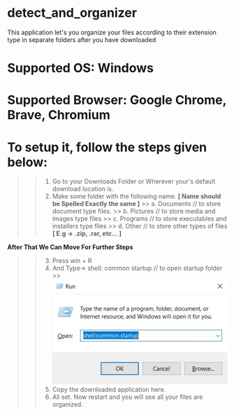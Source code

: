 # detect_and_organizer
This application let's you organize your files according to their extension type in separate folders after you have downloaded 

# Supported OS: Windows
# Supported Browser: Google Chrome, Brave, Chromium


# To setup it, follow the steps given below:
  >> 1. Go to your Downloads Folder or Wherever your's default download location is.
  >> 2. Make some folder with the following name.  **[ Name should be Spelled Exactly the same ]**
        >> a. Documents       // to store document type files.
        >> b. Pictures        // to store media and images type files
        >> c. Programs        // to store executables and installers type files
        >> d. Other           // to store other types of files **[ E.g -> .zip, .rar, etc... ]**
  
  **After That We Can Move For Further Steps**
  >> 3. Press win + R
  >> 4. And Type-> shell: common startup      // to open startup folder
     >> ![IMG](https://github.com/ksudhanshu961/detect_and_organizer/blob/main/imgs/ss.jpg?raw=true)
  >> 5. Copy the downloaded application here.
  >> 6. All set. Now restart and you will see all your files are organized.
